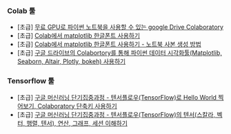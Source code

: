
### Colab 툴 
- [초급] [무료 GPU로 파이썬 노트북을 사용할 수 있는 google Drive Colaboratory](https://www.youtube.com/watch?v=XRBXMohjQos)
- [초급] [Colab에서 matplotlib 한글폰트 사용하기](https://www.youtube.com/watch?v=XfLZH7-1pcM)
- [초급] [Colab에서 matplotlib 한글폰트 사용하기 - 노트북 사본 생성 방법](https://www.youtube.com/watch?v=8UKd5xIV2zU)
- [초급] [구글 드라이브의 Colabortory를 통해 파이썬 데이터 시각화툴(Matplotlib, Seaborn, Altair, Plotly, bokeh) 사용하기](https://www.youtube.com/watch?v=GCJQ9zbAhPo)​

### Tensorflow 툴
- [초급] [구글 머신러닝 단기집중과정 - 텐서플로우(TensorFlow)로 Hello World 찍어보기, Colaboratory 단축키 사용하기](https://www.youtube.com/watch?v=MOdFvqO7qzc)
- [초급] [구글 머신러닝 단기집중과정 - 텐서플로우(TensorFlow)의 텐서(스칼라, 벡터, 행렬, 텐서), 연산, 그래프, 세션 이해하기](https://www.youtube.com/watch?v=XLnkf7d71_4)
